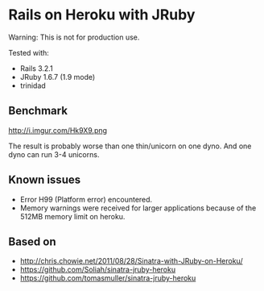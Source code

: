 # Rails on Heroku with JRuby

Warning: This is not for production use. 

Tested with:

* Rails 3.2.1
* JRuby 1.6.7 (1.9 mode)
* trinidad 

## Benchmark

http://i.imgur.com/Hk9X9.png

The result is probably worse than one thin/unicorn on one dyno. And one dyno can run 3-4 unicorns.

## Known issues

* Error H99 (Platform error) encountered.
* Memory warnings were received for larger applications because of the 512MB memory limit on heroku.

## Based on 

* http://chris.chowie.net/2011/08/28/Sinatra-with-JRuby-on-Heroku/
* https://github.com/Soliah/sinatra-jruby-heroku
* https://github.com/tomasmuller/sinatra-jruby-heroku